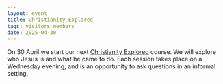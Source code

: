 ```yaml
---
layout: event
title: Christianity Explored
tags: visitors members
date: 2025-04-30
---
```

  
On 30 April we start our next [Christianity Explored](https://www.christianityexplored.org/courses/christianity-explored/) course. We will explore who Jesus is and what he came to do. Each session takes place on a Wednesday evening, and is an opportunity to ask questions in an informal setting.
